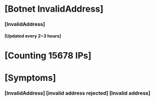 # [Botnet InvalidAddress]
### [InvalidAddress]
#### [Updated every 2~3 hours]

# [Counting 15678 IPs]

# [Symptoms] 

###   [InvalidAddress] [invalid address rejected] [Invalid address]
